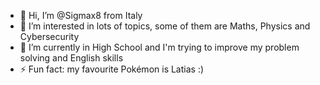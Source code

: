 - 👋 Hi, I’m @Sigmax8 from Italy
- 👀 I’m interested in lots of topics, some of them are Maths, Physics and Cybersecurity
- 🌱 I’m currently in High School and I'm trying to improve my problem solving and English skills
- ⚡ Fun fact: my favourite Pokémon is Latias :)

